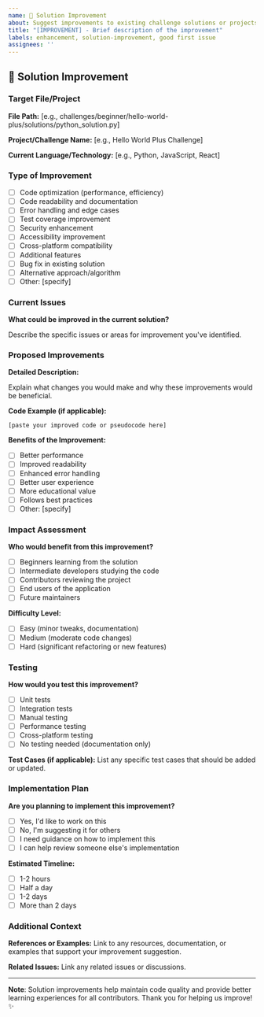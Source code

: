 ```yaml
---
name: 🔧 Solution Improvement
about: Suggest improvements to existing challenge solutions or projects
title: "[IMPROVEMENT] - Brief description of the improvement"
labels: enhancement, solution-improvement, good first issue
assignees: ''
---
```


## 🔧 Solution Improvement

### Target File/Project

**File Path:** [e.g., challenges/beginner/hello-world-plus/solutions/python_solution.py]

**Project/Challenge Name:** [e.g., Hello World Plus Challenge]

**Current Language/Technology:** [e.g., Python, JavaScript, React]

### Type of Improvement

- [ ] Code optimization (performance, efficiency)
- [ ] Code readability and documentation
- [ ] Error handling and edge cases
- [ ] Test coverage improvement
- [ ] Security enhancement
- [ ] Accessibility improvement
- [ ] Cross-platform compatibility
- [ ] Additional features
- [ ] Bug fix in existing solution
- [ ] Alternative approach/algorithm
- [ ] Other: [specify]

### Current Issues

**What could be improved in the current solution?**

Describe the specific issues or areas for improvement you've identified.

### Proposed Improvements

**Detailed Description:**

Explain what changes you would make and why these improvements would be beneficial.

**Code Example (if applicable):**

```
[paste your improved code or pseudocode here]
```

**Benefits of the Improvement:**

- [ ] Better performance
- [ ] Improved readability
- [ ] Enhanced error handling
- [ ] Better user experience
- [ ] More educational value
- [ ] Follows best practices
- [ ] Other: [specify]

### Impact Assessment

**Who would benefit from this improvement?**

- [ ] Beginners learning from the solution
- [ ] Intermediate developers studying the code
- [ ] Contributors reviewing the project
- [ ] End users of the application
- [ ] Future maintainers

**Difficulty Level:**

- [ ] Easy (minor tweaks, documentation)
- [ ] Medium (moderate code changes)
- [ ] Hard (significant refactoring or new features)

### Testing

**How would you test this improvement?**

- [ ] Unit tests
- [ ] Integration tests
- [ ] Manual testing
- [ ] Performance testing
- [ ] Cross-platform testing
- [ ] No testing needed (documentation only)

**Test Cases (if applicable):**
List any specific test cases that should be added or updated.

### Implementation Plan

**Are you planning to implement this improvement?**

- [ ] Yes, I'd like to work on this
- [ ] No, I'm suggesting it for others
- [ ] I need guidance on how to implement this
- [ ] I can help review someone else's implementation

**Estimated Timeline:**

- [ ] 1-2 hours
- [ ] Half a day
- [ ] 1-2 days
- [ ] More than 2 days

### Additional Context

**References or Examples:**
Link to any resources, documentation, or examples that support your improvement suggestion.

**Related Issues:**
Link any related issues or discussions.

---

**Note**: Solution improvements help maintain code quality and provide better learning experiences for all contributors. Thank you for helping us improve! ✨